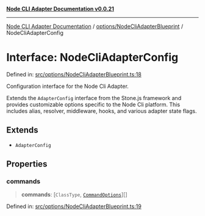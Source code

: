 [**Node CLI Adapter Documentation v0.0.21**](../../../README.md)

***

[Node CLI Adapter Documentation](../../../modules.md) / [options/NodeCliAdapterBlueprint](../README.md) / NodeCliAdapterConfig

# Interface: NodeCliAdapterConfig

Defined in: [src/options/NodeCliAdapterBlueprint.ts:18](https://github.com/stonemjs/node-cli-adapter/blob/ef52e5bf0dd08467e3b24c3d05bfc766eee30472/src/options/NodeCliAdapterBlueprint.ts#L18)

Configuration interface for the Node Cli Adapter.

Extends the `AdapterConfig` interface from the Stone.js framework and provides
customizable options specific to the Node Cli platform. This includes
alias, resolver, middleware, hooks, and various adapter state flags.

## Extends

- `AdapterConfig`

## Properties

### commands

> **commands**: \[`ClassType`, [`CommandOptions`](../../../decorators/Command/interfaces/CommandOptions.md)\][]

Defined in: [src/options/NodeCliAdapterBlueprint.ts:19](https://github.com/stonemjs/node-cli-adapter/blob/ef52e5bf0dd08467e3b24c3d05bfc766eee30472/src/options/NodeCliAdapterBlueprint.ts#L19)

